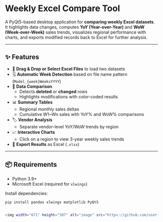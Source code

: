 # Weekly Excel Compare Tool  

A PyQt5-based desktop application for **comparing weekly Excel datasets**.  
It highlights data changes, computes **YoY (Year-over-Year)** and **WoW (Week-over-Week)** sales trends, visualizes regional performance with charts, and exports modified records back to Excel for further analysis.  

---

## ✨ Features
- 📂 **Drag & Drop or Select Excel Files** to load two datasets  
- 🗓️ **Automatic Week Detection** based on file name pattern (`Model_{week}WeeksYYYY`)  
- 🔎 **Data Comparison**  
  - Detects **deleted** or **changed** rows  
  - Highlights modifications with color-coded results  
- 📊 **Summary Tables**  
  - Regional monthly sales deltas  
  - Cumulative W1~Wn sales with YoY% and WoW% comparisons  
- 🏷️ **Vendor Analysis**  
  - Separate vendor-level YoY/WoW trends by region  
- 📈 **Interactive Charts**  
  - Click on a region to view 3-year weekly sales trends  
- 💾 **Export Results** as Excel (`.xlsx`)  

---

## 📦 Requirements
- Python 3.9+  
- Microsoft Excel (required for `xlwings`)  

Install dependencies:  
```bash
pip install pandas xlwings matplotlib PyQt5


<img width="671" height="307" alt="image" src="https://github.com/user-attachments/assets/7830b951-9623-4c9c-99bd-14680a19bf82" />
